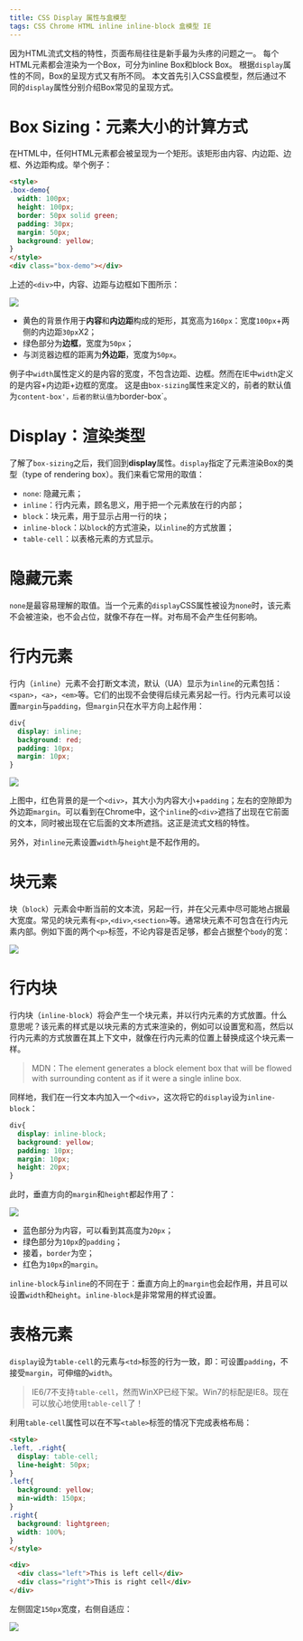 ```yaml
---
title: CSS Display 属性与盒模型
tags: CSS Chrome HTML inline inline-block 盒模型 IE
---
```


因为HTML流式文档的特性，页面布局往往是新手最为头疼的问题之一。
每个HTML元素都会渲染为一个Box，可分为inline Box和block Box。
根据`display`属性的不同，Box的呈现方式又有所不同。
本文首先引入CSS盒模型，然后通过不同的`display`属性分别介绍Box常见的呈现方式。

# Box Sizing：元素大小的计算方式

在HTML中，任何HTML元素都会被呈现为一个矩形。该矩形由内容、内边距、边框、外边距构成。举个例子：

```html
<style>
.box-demo{
  width: 100px;
  height: 100px;
  border: 50px solid green;
  padding: 30px;
  margin: 50px;
  background: yellow;
}
</style>
<div class="box-demo"></div>
```

上述的`<div>`中，内容、边距与边框如下图所示：

![](/assets/img/blog/css/content-box@2x.png)

* 黄色的背景作用于**内容**和**内边距**构成的矩形，其宽高为`160px`：宽度`100px`+两侧的内边距`30px`X2；
* 绿色部分为**边框**，宽度为`50px`；
* 与浏览器边框的距离为**外边距**，宽度为`50px`。

例子中`width`属性定义的是内容的宽度，不包含边距、边框。然而在IE中`width`定义的是内容+内边距+边框的宽度。
这是由`box-sizing`属性来定义的，前者的默认值为`content-box'，后者的默认值为`border-box`。

<!--more-->

# Display：渲染类型

了解了`box-sizing`之后，我们回到**display**属性。`display`指定了元素渲染Box的类型（type of rendering box）。我们来看它常用的取值：

* `none`: 隐藏元素；
* `inline`：行内元素，顾名思义，用于把一个元素放在行的内部；
* `block`：块元素，用于显示占用一行的块；
* `inline-block`：以`block`的方式渲染，以`inline`的方式放置；
* `table-cell`：以表格元素的方式显示。

# 隐藏元素

`none`是最容易理解的取值。当一个元素的`display`CSS属性被设为`none`时，该元素不会被渲染，也不会占位，就像不存在一样。对布局不会产生任何影响。

# 行内元素

行内（`inline`）元素不会打断文本流，默认（UA）显示为`inline`的元素包括：`<span>`，`<a>`，`<em>`等。它们的出现不会使得后续元素另起一行。行内元素可以设置`margin`与`padding`，但`margin`只在水平方向上起作用：

```css
div{
  display: inline;
  background: red;
  padding: 10px;
  margin: 10px;
}
```

![](/assets/img/blog/css/inline@2x.png)

上图中，红色背景的是一个`<div>`，其大小为内容大小+`padding`；左右的空隙即为外边距`margin`。可以看到在Chrome中，这个`inline`的`<div>`遮挡了出现在它前面的文本，同时被出现在它后面的文本所遮挡。这正是流式文档的特性。

另外，对`inline`元素设置`width`与`height`是不起作用的。

# 块元素

块（`block`）元素会中断当前的文本流，另起一行，并在父元素中尽可能地占据最大宽度。常见的块元素有`<p>`,`<div>`,`<section>`等。通常块元素不可包含在行内元素内部。例如下面的两个`<p>`标签，不论内容是否足够，都会占据整个`body`的宽：

![](/assets/img/blog/css/block@2x.png)

# 行内块

行内块（`inline-block`）将会产生一个块元素，并以行内元素的方式放置。什么意思呢？该元素的样式是以块元素的方式来渲染的，例如可以设置宽和高，然后以行内元素的方式放置在其上下文中，就像在行内元素的位置上替换成这个块元素一样。

> MDN：The element generates a block element box that will be flowed with surrounding content as if it were a single inline box.

同样地，我们在一行文本内加入一个`<div>`，这次将它的`display`设为`inline-block`：

```css
div{
  display: inline-block;
  background: yellow;
  padding: 10px;
  margin: 10px;
  height: 20px;
}
```

此时，垂直方向的`margin`和`height`都起作用了：

![](/assets/img/blog/css/inline-block@2x.png)

* 蓝色部分为内容，可以看到其高度为`20px`；
* 绿色部分为`10px`的`padding`；
* 接着，`border`为空；
* 红色为`10px`的`margin`。

`inline-block`与`inline`的不同在于：垂直方向上的`margin`也会起作用，并且可以设置`width`和`height`。`inline-block`是非常常用的样式设置。

# 表格元素

`display`设为`table-cell`的元素与`<td>`标签的行为一致，即：可设置`padding`，不接受`margin`，可伸缩的`width`。

> IE6/7不支持`table-cell`，然而WinXP已经下架。Win7的标配是IE8。现在可以放心地使用`table-cell`了！

利用`table-cell`属性可以在不写`<table>`标签的情况下完成表格布局：

```html
<style>
.left, .right{
  display: table-cell;
  line-height: 50px;
}
.left{
  background: yellow;
  min-width: 150px;
}
.right{
  background: lightgreen;
  width: 100%;
}
</style>

<div>
  <div class="left">This is left cell</div>
  <div class="right">This is right cell</div>
</div>
```

左侧固定`150px`宽度，右侧自适应：

![](/assets/img/blog/css/table-cell@2x.png)

